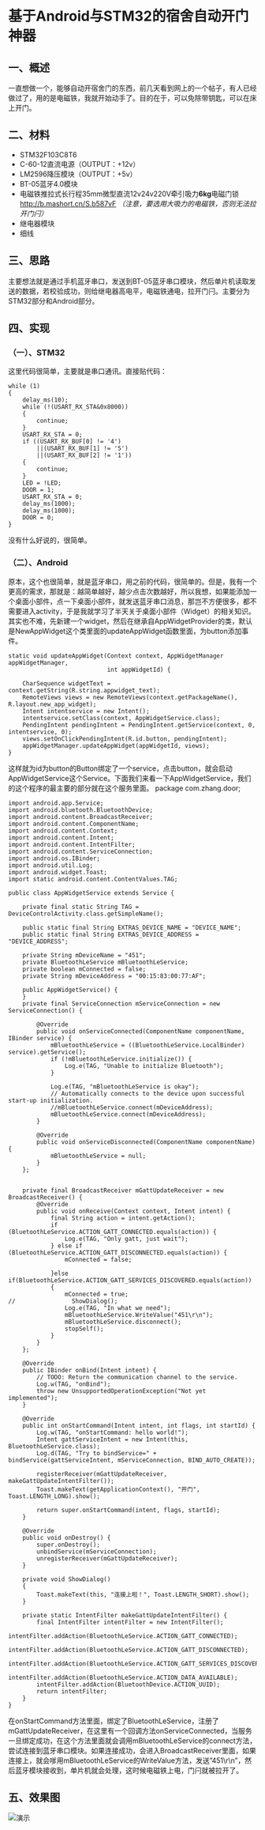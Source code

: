 基于Android与STM32的宿舍自动开门神器
===
## 一、概述
一直想做一个，能够自动开宿舍门的东西，前几天看到网上的一个帖子，有人已经做过了，用的是电磁铁，我就开始动手了。目的在于，可以免除带钥匙，可以在床上开门。

## 二、材料
* STM32F103C8T6
* C-60-12直流电源（OUTPUT：+12v）
* LM2596降压模块（OUTPUT：+5v）
* BT-05蓝牙4.0模块
* 电磁铁推拉式长行程35mm微型直流12v24v220V牵引吸力**6kg**电磁门锁 http://b.mashort.cn/S.b587vF *（注意，要选用大吸力的电磁铁，否则无法拉开门闩）*
* 继电器模块
* 细线
## 三、思路
主要想法就是通过手机蓝牙串口，发送到BT-05蓝牙串口模块，然后单片机读取发送的数据，若校验成功，则给继电器高电平，电磁铁通电，拉开门闩。主要分为STM32部分和Android部分。

## 四、实现
### （一）、STM32
这里代码很简单，主要就是串口通讯。直接贴代码：

    while (1)
	{
		delay_ms(10);
		while (!(USART_RX_STA&0x8000))
		{
			continue;
		}
		USART_RX_STA = 0;
		if ((USART_RX_BUF[0] != '4')
			||(USART_RX_BUF[1] != '5')
			||(USART_RX_BUF[2] != '1'))
		{
			continue;
		}
		LED = !LED;
		DOOR = 1;
		USART_RX_STA = 0;
		delay_ms(1000);
		delay_ms(1000);
		DOOR = 0;
	}
没有什么好说的，很简单。
### （二）、Android
原本，这个也很简单，就是蓝牙串口，用之前的代码，很简单的。但是，我有一个更高的需求，那就是：越简单越好，越少点击次数越好，所以我想，如果能添加一个桌面小部件，点一下桌面小部件，就发送蓝牙串口消息，那岂不方便很多，都不需要进入activity，于是我就学习了半天关于桌面小部件（Widget）的相关知识。其实也不难，先新建一个widget，然后在继承自AppWidgetProvider的类，默认是NewAppWidget这个类里面的updateAppWidget函数里面，为button添加事件。

    static void updateAppWidget(Context context, AppWidgetManager appWidgetManager,
                                int appWidgetId) {

        CharSequence widgetText = context.getString(R.string.appwidget_text);
        RemoteViews views = new RemoteViews(context.getPackageName(), R.layout.new_app_widget);
        Intent intentservice = new Intent();
        intentservice.setClass(context, AppWidgetService.class);
        PendingIntent pendingIntent = PendingIntent.getService(context, 0, intentservice, 0);
        views.setOnClickPendingIntent(R.id.button, pendingIntent);
        appWidgetManager.updateAppWidget(appWidgetId, views);
    }
这样就为id为button的Button绑定了一个service，点击button，就会启动AppWidgetService这个Service。下面我们来看一下AppWidgetService，我们的这个程序的最主要的部分就在这个服务里面。
    package com.zhang.door;

    import android.app.Service;
    import android.bluetooth.BluetoothDevice;
    import android.content.BroadcastReceiver;
    import android.content.ComponentName;
    import android.content.Context;
    import android.content.Intent;
    import android.content.IntentFilter;
    import android.content.ServiceConnection;
    import android.os.IBinder;
    import android.util.Log;
    import android.widget.Toast;
    import static android.content.ContentValues.TAG;

    public class AppWidgetService extends Service {

        private final static String TAG = DeviceControlActivity.class.getSimpleName();

        public static final String EXTRAS_DEVICE_NAME = "DEVICE_NAME";
        public static final String EXTRAS_DEVICE_ADDRESS = "DEVICE_ADDRESS";

        private String mDeviceName = "451";
        private BluetoothLeService mBluetoothLeService;
        private boolean mConnected = false;
        private String mDeviceAddress = "00:15:83:00:77:AF";

        public AppWidgetService() {
        }
        private final ServiceConnection mServiceConnection = new ServiceConnection() {

            @Override
            public void onServiceConnected(ComponentName componentName, IBinder service) {
                mBluetoothLeService = ((BluetoothLeService.LocalBinder) service).getService();
                if (!mBluetoothLeService.initialize()) {
                    Log.e(TAG, "Unable to initialize Bluetooth");
                }

                Log.e(TAG, "mBluetoothLeService is okay");
                // Automatically connects to the device upon successful start-up initialization.
                //mBluetoothLeService.connect(mDeviceAddress);
                mBluetoothLeService.connect(mDeviceAddress);
            }

            @Override
            public void onServiceDisconnected(ComponentName componentName) {
                mBluetoothLeService = null;
            }
        };


        private final BroadcastReceiver mGattUpdateReceiver = new BroadcastReceiver() {
            @Override
            public void onReceive(Context context, Intent intent) {
                final String action = intent.getAction();
                if (BluetoothLeService.ACTION_GATT_CONNECTED.equals(action)) {
                    Log.e(TAG, "Only gatt, just wait");
                } else if (BluetoothLeService.ACTION_GATT_DISCONNECTED.equals(action)) {
                    mConnected = false;

                }else if(BluetoothLeService.ACTION_GATT_SERVICES_DISCOVERED.equals(action))
                {
                    mConnected = true;
    //                ShowDialog();
                    Log.e(TAG, "In what we need");
                    mBluetoothLeService.WriteValue("451\r\n");
                    mBluetoothLeService.disconnect();
                    stopSelf();
                }
            }
        };

        @Override
        public IBinder onBind(Intent intent) {
            // TODO: Return the communication channel to the service.
            Log.w(TAG, "onBind");
            throw new UnsupportedOperationException("Not yet implemented");
        }

        @Override
        public int onStartCommand(Intent intent, int flags, int startId) {
            Log.w(TAG, "onStartCommand: hello world!");
            Intent gattServiceIntent = new Intent(this, BluetoothLeService.class);
            Log.d(TAG, "Try to bindService=" + bindService(gattServiceIntent, mServiceConnection, BIND_AUTO_CREATE));

            registerReceiver(mGattUpdateReceiver, makeGattUpdateIntentFilter());
            Toast.makeText(getApplicationContext(), "开门", Toast.LENGTH_LONG).show();

            return super.onStartCommand(intent, flags, startId);
        }

        @Override
        public void onDestroy() {
            super.onDestroy();
            unbindService(mServiceConnection);
            unregisterReceiver(mGattUpdateReceiver);
        }

        private void ShowDialog()
        {
            Toast.makeText(this, "连接上啦！", Toast.LENGTH_SHORT).show();
        }

        private static IntentFilter makeGattUpdateIntentFilter() {
            final IntentFilter intentFilter = new IntentFilter();
            intentFilter.addAction(BluetoothLeService.ACTION_GATT_CONNECTED);
            intentFilter.addAction(BluetoothLeService.ACTION_GATT_DISCONNECTED);
            intentFilter.addAction(BluetoothLeService.ACTION_GATT_SERVICES_DISCOVERED);
            intentFilter.addAction(BluetoothLeService.ACTION_DATA_AVAILABLE);
            intentFilter.addAction(BluetoothDevice.ACTION_UUID);
            return intentFilter;
        }
    }
在onStartCommand方法里面，绑定了BluetoothLeService，注册了mGattUpdateReceiver，在这里有一个回调方法onServiceConnected，当服务一旦绑定成功，在这个方法里面就会调用mBluetoothLeService的connect方法，尝试连接到蓝牙串口模块。如果连接成功，会进入BroadcastReceiver里面，如果连接上，就会嗲用mBluetoothLeService的WriteValue方法，发送”451\r\n”，然后蓝牙模块接收到，单片机就会处理，这时候电磁铁上电，门闩就被拉开了。
## 五、效果图
![演示]("https://github.com/rty813/451door/raw/master/demo.gif")
